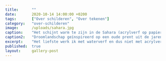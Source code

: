 ```yaml
---
title:      ""
date:       2020-10-14 14:00:00 +0200
tags:       ["Over schilderen", "Over tekenen"]
category:   "over-schilderen"
image:      /uploads/sahara.jpg
caption:    "Het schijnt warm te zijn in de Sahara (acrylverf op papier"
caption2:   "Droomlandschap geïnspireerd op een oude prent uit de jaren 70 (acrylverf op papier"
excerpt:    "Het liefste werk ik met waterverf en dus niet met acrylverf. Voor de afwisseling grijp ik er wel af en toe naar. Het is zo anders dan waterverf. Het vraagt andere kronkels in mijn hoofd. Daarom is het extra inspirerend. Vaak ben ik blij verrast met het resultaat."
published:  true
layout:     gallery-post
---
```


